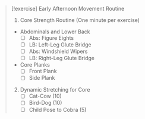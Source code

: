 > [!exercise] Early Afternoon Movement Routine
> 
> 1. Core Strength Routine (One minute per exercise)  
> 	- Abdominals and Lower Back
> 		- [ ] Abs: Figure Eights
> 		- [ ] LB: Left-Leg Glute Bridge
> 		- [ ] Abs: Windshield Wipers
> 		- [ ] LB: Right-Leg Glute Bridge
> 	- Core Planks
> 	    - [ ] Front Plank
> 	    - [ ] Side Plank
> 2. Dynamic Stretching for Core  
>     - [ ] Cat-Cow (10)
>     - [ ] Bird-Dog (10)
>     - [ ] Child Pose to Cobra (5)

